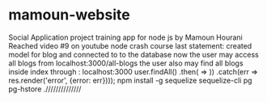 # mamoun-website
Social Application project
training app for node js by Mamoun Hourani
Reached video #9 on youtube node crash course
last statement: 
created model for blog and connected to to the database
now the user may access all blogs from localhost:3000/all-blogs
the user also may find all blogs inside index through : localhost:3000
user.findAll()
    .then( => ))
    .catch(err => res.render('error', {error: err})));
    npm install -g sequelize sequelize-cli pg pg-hstore
.//////////////
